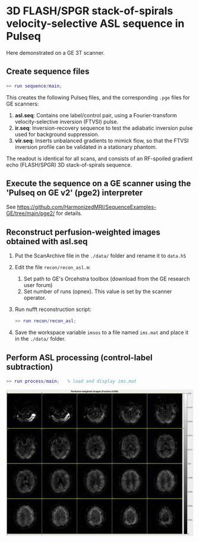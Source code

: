 # 3D FLASH/SPGR stack-of-spirals velocity-selective ASL sequence in Pulseq

Here demonstrated on a GE 3T scanner.


## Create sequence files

```matlab
>> run sequence/main;
```

This creates the following Pulseq files,
and the corresponding `.pge` files for GE scanners:

1. **asl.seq**: Contains one label/control pair, using a Fourier-transform velocity-selective inversion (FTVSI) pulse.
2. **ir.seq**: Inversion-recovery sequence to test the adiabatic inversion pulse used for background suppression.
3. **vir.seq**: Inserts unbalanced gradients to mimick flow, 
    so that the FTVSI inversion profile can be validated in a stationary phantom.

The readout is identical for all scans, and consists of
an RF-spoiled gradient echo (FLASH/SPGR) 3D stack-of-spirals sequence.


## Execute the sequence on a GE scanner using the 'Pulseq on GE v2' (pge2) interpreter

See https://github.com/HarmonizedMRI/SequenceExamples-GE/tree/main/pge2/ for details.


## Reconstruct perfusion-weighted images obtained with asl.seq

1. Put the ScanArchive file in the `./data/` folder and rename it to `data.h5`

2. Edit the file `recon/recon_asl.m`:
   1. Set path to GE's Orcehstra toolbox (download from the GE research user forum)
   2. Set number of runs (opnex). This value is set by the scanner operator.

3. Run nufft reconstruction script:
   ```matlab
   >> run recon/recon_asl;
   ```
4. Save the workspace variable `imsos` to a file named `ims.mat` and place it in the `./data/` folder.


## Perform ASL processing (control-label subtraction)

```matlab
>> run process/main;   % load and display ims.mat
```

![asl](asl.jpg)
